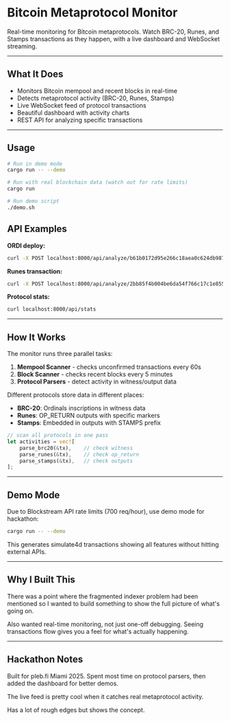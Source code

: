 # Bitcoin Metaprotocol Monitor

Real-time monitoring for Bitcoin metaprotocols. Watch BRC-20, Runes, and Stamps transactions as they happen, with a live dashboard and WebSocket streaming.

---

## What It Does

- Monitors Bitcoin mempool and recent blocks in real-time
- Detects metaprotocol activity (BRC-20, Runes, Stamps)
- Live WebSocket feed of protocol transactions
- Beautiful dashboard with activity charts
- REST API for analyzing specific transactions

---

## Usage

```bash
# Run in demo mode
cargo run -- --demo

# Run with real blockchain data (watch out for rate limits)
cargo run

# Run demo script
./demo.sh
```

## API Examples

**ORDI deploy:**
```bash
curl -X POST localhost:8000/api/analyze/b61b0172d95e266c18aea0c624db987e971a5d6d4ebc2aaed85da4642d635735
```

**Runes transaction:**
```bash
curl -X POST localhost:8000/api/analyze/2bb85f4b004be6da54f766c17c1e855187327112c231ef2ff35ebad0ea67c69e
```

**Protocol stats:**
```bash
curl localhost:8000/api/stats
```

---

## How It Works

The monitor runs three parallel tasks:

1. **Mempool Scanner** - checks unconfirmed transactions every 60s
2. **Block Scanner** - checks recent blocks every 5 minutes  
3. **Protocol Parsers** - detect activity in witness/output data

Different protocols store data in different places:
- **BRC-20**: Ordinals inscriptions in witness data
- **Runes**: OP_RETURN outputs with specific markers
- **Stamps**: Embedded in outputs with STAMPS prefix

```rust
// scan all protocols in one pass
let activities = vec![
    parse_brc20(&tx),    // check witness
    parse_runes(&tx),    // check op_return
    parse_stamps(&tx),   // check outputs
];
```

---

## Demo Mode

Due to Blockstream API rate limits (700 req/hour), use demo mode for hackathon:

```bash
cargo run -- --demo
```

This generates simulate4d transactions showing all features without hitting external APIs.

---

## Why I Built This

There was a point where the fragmented indexer problem had been mentioned so I wanted to build something to show the full picture of what's going on.

Also wanted real-time monitoring, not just one-off debugging. Seeing transactions flow gives you a feel for what's actually happening.

---

## Hackathon Notes

Built for pleb.fi Miami 2025. Spent most time on protocol parsers, then added the dashboard for better demos.

The live feed is pretty cool when it catches real metaprotocol activity.

Has a lot of rough edges but shows the concept.